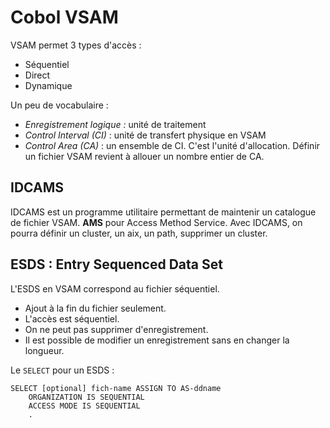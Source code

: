 # Cobol VSAM

VSAM permet 3 types d'accès :

* Séquentiel
* Direct
* Dynamique

Un peu de vocabulaire :

* *Enregistrement logique :* unité de traitement
* *Control Interval (CI)* : unité de transfert physique en VSAM
* *Control Area (CA)* : un ensemble de CI. C'est l'unité d'allocation. Définir
  un fichier VSAM revient à allouer un nombre entier de CA.

## IDCAMS

IDCAMS est un programme utilitaire permettant de maintenir un catalogue de
fichier VSAM. **AMS** pour Access Method Service. Avec IDCAMS, on pourra définir
un cluster, un aix, un path, supprimer un cluster.

## ESDS : Entry Sequenced Data Set

L'ESDS en VSAM correspond au fichier séquentiel.

* Ajout à la fin du fichier seulement.
* L'accès est séquentiel.
* On ne peut pas supprimer d'enregistrement.
* Il est possible de modifier un enregistrement sans en changer la longueur.


Le `SELECT` pour un ESDS :

```COBOL
SELECT [optional] fich-name ASSIGN TO AS-ddname
	ORGANIZATION IS SEQUENTIAL
	ACCESS MODE IS SEQUENTIAL
	.
``` 

